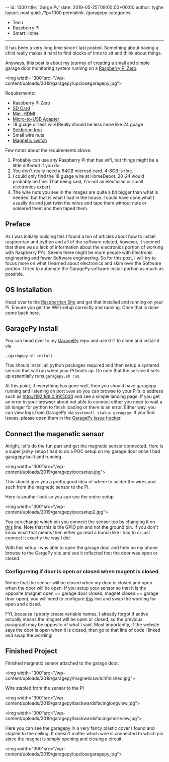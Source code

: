 --
id: 1300
title: 'Garge Py'
date: 2019-05-25T09:00:00+00:00
author: tyghe
layout: post
guid: /?p=1300
permalink: /garagepy
categories:
  - Tech
  - Raspberry Pi
  - Smart Home
---
It has been a very long time since I last posted. Something about having a child
really makes it hard to find blocks of time to sit and think about things.

Anyways, this post is about my journey of creating a small and simple garage
door monitoring system running on a [Raspberry Pi Zero](https://www.raspberrypi.org/products/raspberry-pi-zero/).

<img width="300"src="/wp-content/uploads/2019/garagepy/upclosegaragepy.jpg">

<!--more-->

Requirements:
- Raspberry Pi Zero
- [SD Card](https://www.amazon.com/gp/product/B073JYVKNX/ref=ppx_yo_dt_b_asin_title_o00_s00?ie=UTF8&psc=1)
- [Mini-HDMI](https://www.amazon.com/gp/product/B014I8UAPE/ref=ppx_yo_dt_b_asin_title_o01_s00?ie=UTF8&psc=1)
- [Micro-to-USB Adapter](https://www.amazon.com/gp/product/B00LN3LQKQ/ref=ppx_yo_dt_b_asin_title_o00_s00?ie=UTF8&psc=1)
- 18 guage or less wire(Really should be less more like 24 guage
- [Soldering Iron](https://www.amazon.com/gp/product/B06XZ31W3M/ref=ppx_yo_dt_b_asin_title_o03_s00?ie=UTF8&psc=1)
- Small wire nuts
- [Magnetic switch](https://www.amazon.com/gp/product/B0051BUGFW/ref=ppx_yo_dt_b_asin_title_o04_s00?ie=UTF8&psc=1)

Few notes about the requirements above:
1. Probably can use any Raspberry Pi that has wifi, but things might be a little
   different if you do.
1. You don't really need a 64GB microsd card. 4-8GB is fine.
1. I could only find the 18 guage wire at HomeDepot. 20-24 would probably be fine.
   That being said, I'm not an electician or small electronics expert.
1. The wire nuts you see in the images are quite a bit bigger than what is needed,
   but that is what I had in the house. I could have done what I usually do and
   just twist the wires and tape them without nuts or soldered them and then
   taped them.

## Preface

As I was initially building this I found a ton of articles about how to install
raspberrian and python and all of the software related, however, it seemed that
there was a lack of information about the electronics portion of working with
Raspberry Pi's. Seems there might be more people with Electronic engineering
and fewer Software engineering. So for this post, I will try to focus more on
what I learned about electronics and skim over the Software portion. I tried
to automate the GaragePy software install portion as much as possible.

## OS Installation

Head over to the [Raspberrian Site](https://www.raspberrypi.org/downloads/raspbian/)
and get that installed and running on your Pi. Ensure you get the WiFi setup
correctly and running. Once that is done come back here.

## GaragePy Install

You can head over to my [GaragePy](https://gitlab.com/necrolyte2/garagepy)
repo and use GIT to clone and install it via
```
./garagepy.sh install
```

This should install all python packages required and then setup a systemd service
that will run when your Pi boots up. Do note that the service it sets up
essentially runs `garagepy.sh run`.

At this point, if everything has gone well, then you should have garagepy running
and listening on port `5000` so you can browse to your Pi's ip address such as
http://192.168.0.99:5000 and see a simple landing page. If you get an error in your
browser about not able to connect either you need to wait a bit longer for
python to finish loading or there is an error. Either way, you can view
logs from GaragePy via `systemctl status garagepy`. If you find issues, please
open them in the [GaragePy issue tracker](https://gitlab.com/necrolyte2/garagepy/issues).

## Connect the magenetic sensor

Alright, let's do the fun part and get the magnetic sensor connected.
Here is a super janky setup I had to do a POC setup on my garage door once
I had garagepy built and running.

<img width="300"src="/wp-content/uploads/2019/garagepy/pocsetup.jpg">

This should give you a pretty good idea of where to solder the wires and such
from the magnetic sensor to the PI.

Here is another look so you can see the entire setup

<img width="300"src="/wp-content/uploads/2019/garagepy/pocsetup2.jpg">

You can change which pin you connect the sensor too by changing it on [this](https://gitlab.com/necrolyte2/garagepy/blob/master/garage.py#L14) line.
Note that this is the GPIO pin and not the ground pin. If you don't know what
that means then either go read a bunch like I had to or just connect it exactly
the way I did.

With this setup I was able to open the garage door and then on my phone browse
to the GargePy site and see it reflected that the door was open or closed.

### Configureing if door is open or closed when magent is closed
Notice that the sensor will be closed when my door is closed and open when the
door will be open. If you setup your sensor so that it is the opposite
(magnet open == garage door closed, magnet closed == garage door open), you will
need to configure [this](https://gitlab.com/necrolyte2/garagepy/blob/master/garage.py#L16)
line and swap the wording for open and closed.

FYI, because I poorly create variable names, I already forgot if active actually
means the magnet will be open or closed, so the previous paragraph may be
opposite of what I said. Most importantly, if the website says the door is open
when it is closed, then go to that line of code I linked and swap the wording!

## Finished Project
Finished magnetic sensor attached to the garage door.

<img width="300"src="/wp-content/uploads/2019/garagepy/magneticswitchfinished.jpg">

Wire stapled from the sensor to the PI

<img width="300"src="/wp-content/uploads/2019/garagepy/backwardsfacinglongview.jpg">

<img width="300"src="/wp-content/uploads/2019/garagepy/backwardsfacingshortview.jpg">

Here you can see the garagepy in a very fancy plastic cover I found and stapled
to the ceiling. It doesn't matter which wire is connected to which pin since the
magnet is simply opening and closing a circuit.

<img width="300"src="/wp-content/uploads/2019/garagepy/upclosegaragepy.jpg">
